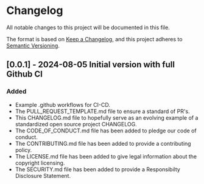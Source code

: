 # Changelog

All notable changes to this project will be documented in this file.

The format is based on [Keep a Changelog](https://keepachangelog.com/en/1.0.0/),
and this project adheres to [Semantic Versioning](https://semver.org/spec/v2.0.0.html).

## [0.0.1] - 2024-08-05 Initial version with full Github CI

### Added

- Example .github workflows for CI-CD.
- The PULL_REQUEST_TEMPLATE.md file to ensure a standard of PR's.
- This CHANGELOG.md file to hopefully serve as an evolving example of a standardized open source project CHANGELOG.
- The CODE_OF_CONDUCT.md file has been added to pledge our code of conduct.
- The CONTRIBUTING.md file has been added to provide a contributing policy.
- The LICENSE.md file has been added to give legal information about the copyright licensing.
- The SECURITY.md  file has been added to provide a Responsibilty Disclosure Statement.
